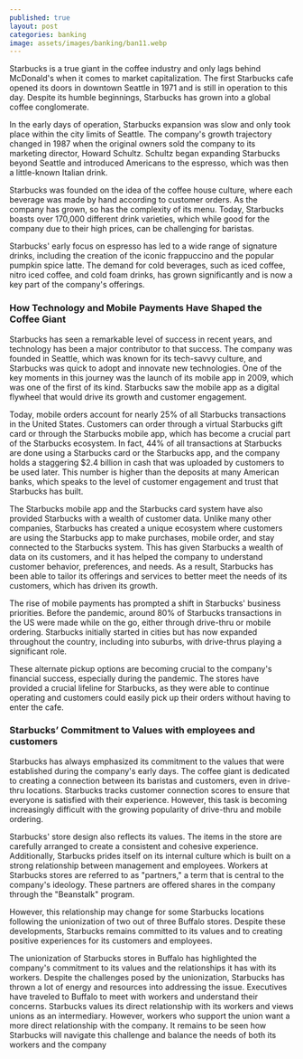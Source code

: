 ```yaml
---
published: true
layout: post
categories: banking
image: assets/images/banking/ban11.webp
---
```


Starbucks is a true giant in the coffee industry and only lags behind McDonald's when it comes to market capitalization. The first Starbucks cafe opened its doors in downtown Seattle in 1971 and is still in operation to this day. Despite its humble beginnings, Starbucks has grown into a global coffee conglomerate.

In the early days of operation, Starbucks expansion was slow and only took place within the city limits of Seattle. The company's growth trajectory changed in 1987 when the original owners sold the company to its marketing director, Howard Schultz. Schultz began expanding Starbucks beyond Seattle and introduced Americans to the espresso, which was then a little-known Italian drink.

Starbucks was founded on the idea of the coffee house culture, where each beverage was made by hand according to customer orders. As the company has grown, so has the complexity of its menu. Today, Starbucks boasts over 170,000 different drink varieties, which while good for the company due to their high prices, can be challenging for baristas.

Starbucks' early focus on espresso has led to a wide range of signature drinks, including the creation of the iconic frappuccino and the popular pumpkin spice latte. The demand for cold beverages, such as iced coffee, nitro iced coffee, and cold foam drinks, has grown significantly and is now a key part of the company's offerings.

### How Technology and Mobile Payments Have Shaped the Coffee Giant

Starbucks has seen a remarkable level of success in recent years, and technology has been a major contributor to that success. The company was founded in Seattle, which was known for its tech-savvy culture, and Starbucks was quick to adopt and innovate new technologies. One of the key moments in this journey was the launch of its mobile app in 2009, which was one of the first of its kind. Starbucks saw the mobile app as a digital flywheel that would drive its growth and customer engagement.

Today, mobile orders account for nearly 25% of all Starbucks transactions in the United States. Customers can order through a virtual Starbucks gift card or through the Starbucks mobile app, which has become a crucial part of the Starbucks ecosystem. In fact, 44% of all transactions at Starbucks are done using a Starbucks card or the Starbucks app, and the company holds a staggering $2.4 billion in cash that was uploaded by customers to be used later. This number is higher than the deposits at many American banks, which speaks to the level of customer engagement and trust that Starbucks has built.

The Starbucks mobile app and the Starbucks card system have also provided Starbucks with a wealth of customer data. Unlike many other companies, Starbucks has created a unique ecosystem where customers are using the Starbucks app to make purchases, mobile order, and stay connected to the Starbucks system. This has given Starbucks a wealth of data on its customers, and it has helped the company to understand customer behavior, preferences, and needs. As a result, Starbucks has been able to tailor its offerings and services to better meet the needs of its customers, which has driven its growth.

The rise of mobile payments has prompted a shift in Starbucks' business priorities. Before the pandemic, around 80% of Starbucks transactions in the US were made while on the go, either through drive-thru or mobile ordering. Starbucks initially started in cities but has now expanded throughout the country, including into suburbs, with drive-thrus playing a significant role. 

These alternate pickup options are becoming crucial to the company's financial success, especially during the pandemic. The stores have provided a crucial lifeline for Starbucks, as they were able to continue operating and customers could easily pick up their orders without having to enter the cafe.

### Starbucks’ Commitment to Values with employees and customers

Starbucks has always emphasized its commitment to the values that were established during the company's early days. The coffee giant is dedicated to creating a connection between its baristas and customers, even in drive-thru locations. Starbucks tracks customer connection scores to ensure that everyone is satisfied with their experience. However, this task is becoming increasingly difficult with the growing popularity of drive-thru and mobile ordering.

Starbucks' store design also reflects its values. The items in the store are carefully arranged to create a consistent and cohesive experience. Additionally, Starbucks prides itself on its internal culture which is built on a strong relationship between management and employees. Workers at Starbucks stores are referred to as "partners," a term that is central to the company's ideology. These partners are offered shares in the company through the "Beanstalk" program.

However, this relationship may change for some Starbucks locations following the unionization of two out of three Buffalo stores. Despite these developments, Starbucks remains committed to its values and to creating positive experiences for its customers and employees.

The unionization of Starbucks stores in Buffalo has highlighted the company's commitment to its values and the relationships it has with its workers. Despite the challenges posed by the unionization, Starbucks has thrown a lot of energy and resources into addressing the issue. Executives have traveled to Buffalo to meet with workers and understand their concerns. Starbucks values its direct relationship with its workers and views unions as an intermediary. However, workers who support the union want a more direct relationship with the company. It remains to be seen how Starbucks will navigate this challenge and balance the needs of both its workers and the company
